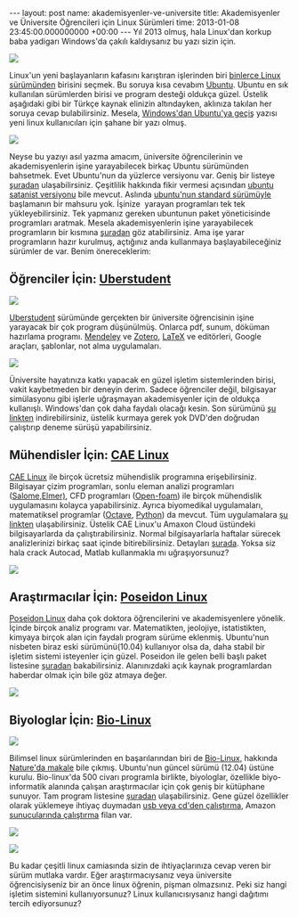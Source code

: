 --- layout: post name: akademisyenler-ve-universite title: Akademisyenler ve Üniversite Öğrencileri için Linux Sürümleri time: 2013-01-08 23:45:00.000000000 +00:00 ---
Yıl 2013 olmuş, hala Linux'dan korkup baba yadigarı Windows'da çakılı kaldıysanız bu yazı sizin için.

[![](http://1.bp.blogspot.com/-yKosMWq6ZY8/UOytHVUvuhI/AAAAAAAACi8/HX7EIZTsgOU/s1600/tux.jpg)](http://1.bp.blogspot.com/-yKosMWq6ZY8/UOytHVUvuhI/AAAAAAAACi8/HX7EIZTsgOU/s1600/tux.jpg)

Linux'un yeni başlayanların kafasını karıştıran işlerinden biri [binlerce Linux sürümünden](http://distrowatch.com/dwres.php?resource=popularity) birisini seçmek. Bu soruya kısa cevabım [Ubuntu](http://wiki.ubuntu-tr.net/index.php/Ana_sayfa). Ubuntu en sık kullanılan sürümlerden birisi ve program desteği oldukça güzel. Üstelik aşağıdaki gibi bir Türkçe kaynak elinizin altındayken, aklınıza takılan her soruya cevap bulabilirsiniz. Mesela, [Windows'dan Ubuntu'ya geçiş](http://wiki.ubuntu-tr.net/index.php/Windows%27tan_Ubuntu%27ya_ge%C3%A7i%C5%9F) yazısı yeni linux kullanıcıları için şahane bir yazı olmuş.

[![](http://1.bp.blogspot.com/-abXUaIU8Efw/UOySbe7yvOI/AAAAAAAACdM/uSXmtGhEbAo/s1600/ubuntu-tr.png)](http://wiki.ubuntu-tr.net/index.php/Ana_sayfa)

Neyse bu yazıyı asıl yazma amacım, üniversite öğrencilerinin ve akademisyenlerin işine yarayabilecek birkaç Ubuntu sürümünden bahsetmek. Evet Ubuntu'nun da yüzlerce versiyonu var. Geniş bir listeye [şuradan](http://www.debianadmin.com/list-of-ubuntu-based-linux-distributions-and-live-cds-2.html) ulaşabilirsiniz. Çeşitlilik hakkında fikir vermesi açısından [ubuntu satanist versiyonu](http://ubuntusatanic.org/screenshots.php) bile mevcut.
Aslında [ubuntu'nun standard sürümüyle](http://www.ubuntu.com/ubuntu) başlamanın bir mahsuru yok. İşinize  yarayan programları tek tek yükleyebilirsiniz. Tek yapmanız gereken ubuntunun paket yöneticisinde programları aratmak. Mesela akademisyenlerin işine yarayabilecek programların bir kısmına [şuradan](https://help.ubuntu.com/community/UbuntuScience) göz atabilirsiniz.
Ama işe yarar programların hazır kurulmuş, açtığınız anda kullanmaya başlayabileceğiniz sürümler de var.
Benim önereceklerim:

Öğrenciler İçin: [Uberstudent](http://uberstudent.com/)
-------------------------------------------------------

[![](http://1.bp.blogspot.com/-gyYvomYK6HY/UOyW-sTOIOI/AAAAAAAACeM/PonZgO1Mw0I/s1600/uberstudent3.jpg)](http://1.bp.blogspot.com/-gyYvomYK6HY/UOyW-sTOIOI/AAAAAAAACeM/PonZgO1Mw0I/s1600/uberstudent3.jpg)

[Uberstudent](http://uberstudent.com/) sürümünde gerçekten bir üniversite öğrencisinin işine yarayacak bir çok program düşünülmüş. Onlarca pdf, sunum, döküman hazırlama programı. [Mendeley](http://www.mendeley.com/) ve [Zotero](http://www.zotero.org/), [LaTeX](http://www.asuyatuyolar.org/2011/04/latexle-makale-yazma.html) ve editörleri, Google araçları, şablonlar, not alma uygulamaları.

[![](http://1.bp.blogspot.com/-q-alwOC_BrI/UOyY6-jEdqI/AAAAAAAACfE/9CwLiPHvEUo/s1600/uberstudent1.jpg)](http://1.bp.blogspot.com/-q-alwOC_BrI/UOyY6-jEdqI/AAAAAAAACfE/9CwLiPHvEUo/s1600/uberstudent1.jpg)

Üniversite hayatınıza katkı yapacak en güzel işletim sistemlerinden birisi, vakit kaybetmeden bir deneyin derim. Sadece öğrenciler değil, bilgisayar simülasyonu gibi işlerle uğraşmayan akademisyenler için de oldukça kullanışlı. Windows'dan çok daha faydalı olacağı kesin.
Son sürümünü [şu linkten](http://sourceforge.net/projects/uberstudent/files/Releases/Aristotle/) indirebilirsiniz, üstelik kurmaya gerek yok DVD'den doğrudan çalıştırıp deneme sürüşü yapabilirsiniz.

Mühendisler İçin: [CAE Linux](http://www.caelinux.com/CMS/)
-----------------------------------------------------------

[CAE Linux](http://www.caelinux.com/CMS/) ile birçok ücretsiz mühendislik programına erişebilirsiniz. Bilgisayar çizim programları, sonlu eleman analizi programları ([Salome,](http://www.salome-platform.org/)[Elmer)](http://www.csc.fi/english/pages/elmer), CFD programları ([Open-foam](http://www.openfoam.com/)) ile birçok mühendislik uygulamasını kolayca yapabilirsiniz. Ayrıca biyomedikal uygulamaları, matematiksel programlar ([Octave](http://www.gnu.org/software/octave/), [Python](http://www.python.org/)) da mevcut. Tüm uygulamalara [şu linkten](http://www.caelinux.com/CMS/index.php?option=com_content&task=view&id=51&Itemid=40) ulaşabilirsiniz.
Üstelik CAE Linux'u Amaxon Cloud üstündeki bilgisayarlarda da çalıştırabilirsiniz. Normal bilgisayarlarla haftalar sürecek analizlerinizi birkaç saat içinde bitirebilirsiniz. Detayları [şurada](http://www.caelinux.com/CMS/index.php?option=com_content&view=article&id=50:caelinux-in-the-cloud&catid=1:news&Itemid=29).
Yoksa siz hala crack Autocad, Matlab kullanmakla mı uğraşıyorsunuz?

[![](http://1.bp.blogspot.com/-Iphrx670-D8/UOyb4kGYKuI/AAAAAAAACgE/kgP6DxD8Huk/s1600/cae_linux.gif)](http://1.bp.blogspot.com/-Iphrx670-D8/UOyb4kGYKuI/AAAAAAAACgE/kgP6DxD8Huk/s1600/cae_linux.gif)

Araştırmacılar İçin: [Poseidon Linux](http://www.en.poseidonlinux.org/)
-----------------------------------------------------------------------

[Poseidon Linux](http://www.en.poseidonlinux.org/) daha çok doktora öğrencilerini ve akademisyenlere yönelik. İçinde birçok analiz programı var. Matematikten, jeolojiye, istatistikten, kimyaya birçok alan için faydalı program sürüme eklenmiş. Ubuntu'nun nisbeten biraz eski sürümünü(10.04) kullanıyor olsa da, daha stabil bir işletim sistemi isteyenler için güzel. Poseidon ile gelen belli başlı paket listesine [şuradan](https://sites.google.com/site/poseidonlinux/details) bakabilirsiniz.
Alanınızdaki açık kaynak programlardan haberdar olmak için bile göz atmaya değer.

[![](http://1.bp.blogspot.com/-__XobX0Upxo/UOygHXyp8BI/AAAAAAAACg8/fVa0uJXzPYk/s1600/Poseidon.png)](http://1.bp.blogspot.com/-__XobX0Upxo/UOygHXyp8BI/AAAAAAAACg8/fVa0uJXzPYk/s1600/Poseidon.png)

Biyologlar İçin: [Bio-Linux](http://nebc.nerc.ac.uk/tools/bio-linux/)
---------------------------------------------------------------------

[![](http://1.bp.blogspot.com/-Cs0QYzcb6Wk/UOypbfEm-SI/AAAAAAAACh0/41eO2gypn24/s1600/biolinux.png)](http://1.bp.blogspot.com/-Cs0QYzcb6Wk/UOypbfEm-SI/AAAAAAAACh0/41eO2gypn24/s1600/biolinux.png)

Bilimsel linux sürümlerinden en başarılarından biri de [Bio-Linux](http://nebc.nerc.ac.uk/tools/bio-linux/), hakkında [Nature'da makale](http://www.nature.com/nbt/journal/v24/n7/full/nbt0706-801.html) bile çıkmış. Ubuntu'nun güncel sürümü (12.04) üstüne kurulu. Bio-linux'da 500 civarı programla birlikte, biyologlar, özellikle biyo-informatik alanında çalışan araştırmacılar için çok geniş bir kütüphane sunuyor. Tam program listesine [şuradan](http://nebc.nerc.ac.uk/tools/bio-linux/package-list) ulaşabilirsiniz.
Gene güzel özellikler olarak yüklemeye ihtiyaç duymadan [usb veya cd'den çalıştırma](http://nebc.nerc.ac.uk/tools/bio-linux/live-usbkey), Amazon [sunucularında çalıştırma](http://cloudbiolinux.org/) filan var.

[![](http://2.bp.blogspot.com/-0bTPs0jMO1E/UOypoJa47oI/AAAAAAAACh8/RjbHjmi98dA/s1600/biolinux1.jpg)](http://2.bp.blogspot.com/-0bTPs0jMO1E/UOypoJa47oI/AAAAAAAACh8/RjbHjmi98dA/s1600/biolinux1.jpg)

[![](http://3.bp.blogspot.com/-P0z1xorFDu4/UOypuSbQH2I/AAAAAAAACiE/_plzhGWlV9A/s1600/biolinux2.gif)](http://3.bp.blogspot.com/-P0z1xorFDu4/UOypuSbQH2I/AAAAAAAACiE/_plzhGWlV9A/s1600/biolinux2.gif)

Bu kadar çeşitli linux camiasında sizin de ihtiyaçlarınıza cevap veren bir sürüm mutlaka vardır. Eğer araştırmacıysanız veya üniversite öğrencisiyseniz bir an önce linux öğrenin, pişman olmazsınız.
Peki siz hangi işletim sistemini kullanıyorsunuz? Linux kullanıcısıysanız hangi dağıtımı tercih ediyorsunuz?
